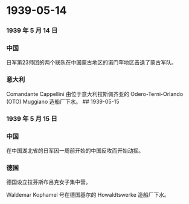 # 1939-05-14

### 1939 年 5 月 14 日

### 中国

日军第23师团的两个联队在中国蒙古地区的诺门罕地区击退了蒙古军队。

### 意大利

Comandante Cappellini 由位于意大利拉斯佩齐亚的 Odero-Terni-Orlando (OTO)
Muggiano 造船厂下水。 \## 1939-05-15

### 1939 年 5 月 15 日

### 中国

在中国湖北省的日军因一周前开始的中国反攻而开始动摇。

### 德国

德国设立拉芬斯布吕克女子集中营。

Waldemar Kophamel 号在德国基尔的 Howaldtswerke 造船厂下水。
